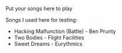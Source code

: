Put your songs here to play

Songs I used here for testing:

* Hacking Malfunction (Battle) - Ben Prunty
* Two Bodies - Flight Facilities
* Sweet Dreams - Eurythmics 